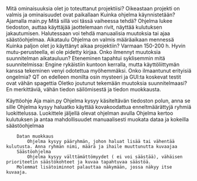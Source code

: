Mitä ominaisuuksia olet jo toteuttanut projektiisi?
    Oikeastaan projekti on valmis ja ominaisuudet ovat paikallaan
Kuinka ohjelma käynnistetään?
    Ajamalla main.py
Mitä sillä voi tässä vaiheessa tehdä?
    Ohjelma lukee tiedoston, auttaa käyttäjää jaottelemaan rivit, näyttää kulutuksen jakautumisen.
    Halutessaan voi tehdä manuaalisia muutoksia tai ajaa säästöohjelmaa.
Aikataulu
    Ohjelma on valmis määräaikaan mennessä
Kuinka paljon olet jo käyttänyt aikaa projektiin?
    Varmaan 150-200 h. Hyvin mutu-perusteella, ei ole pidetty kirjaa.
Onko ilmennyt muutoksia suunnitelman aikatauluun?
    Eteneminen tapahtui syklisemmin mitä suunnitelmissa: Engine rykäistiin kuntoon kerralla, mutta käyttöliittymän kanssa tekeminen venyi odotettua myöhemmäksi. 
Onko ilmaantunut erityisiä ongelmia?
    QT on edelleen monilta osin mysteeri ja GUI:ta koskevat testit ovat vähän spagettia
Oletko joutunut tekemään muutoksia suunnitelmaasi?
    En merkittäviä, vähän tiedon säilömisestä ja tiedon muokkausta.


Käyttöohje
        Aja main.py
        Ohjelma kysyy käsiteltävän tiedoston polun, anna se sille
        Ohjelma kysyy haluatko käyttää kovakoodattua enneltmäärättyjä ryhmiä luokittelussa.
        Luokittele jäljellä olevat ohjelman avulla
        Ohjelma kertoo kulutuksen ja antaa mahdollisuudet manuaalisesti muokata dataa ja kokeilla säästöohjelmaa
        
        Datan muokkaus
            Ohjelma kysyy pääryhmän, johon haluat lisää tai vähentää kulutusta. Anna ryhmän nimi, määrä ja ihaile muuttunutta kuvaajaa
        Säästöohjelma
            Ohjelma kysyy välttämättömyydet ( ei voi säästää), vähäisen prioriteetin säästökohteet ja kuvaa tapahtuvaa säästöä. 
        Molemmat lisätoiminnot palauttaa näkymään, jossa näkyy itse kuvaaja. 
